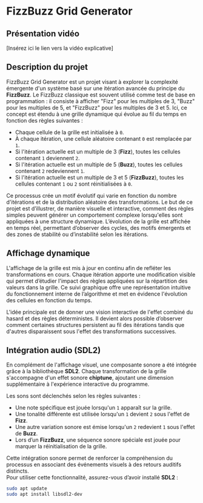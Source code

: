 # FizzBuzz Grid Generator

## Présentation vidéo

[Insérez ici le lien vers la vidéo explicative]

## Description du projet

FizzBuzz Grid Generator est un projet visant à explorer la complexité émergente d'un système basé sur une itération avancée du principe du **FizzBuzz**. Le FizzBuzz classique est souvent utilisé comme test de base en programmation : il consiste à afficher "Fizz" pour les multiples de 3, "Buzz" pour les multiples de 5, et "FizzBuzz" pour les multiples de 3 et 5. Ici, ce concept est étendu à une grille dynamique qui évolue au fil du temps en fonction des règles suivantes :

- Chaque cellule de la grille est initialisée à `0`.
- À chaque itération, une cellule aléatoire contenant `0` est remplacée par `1`.
- Si l'itération actuelle est un multiple de 3 (**Fizz**), toutes les cellules contenant `1` deviennent `2`.
- Si l'itération actuelle est un multiple de 5 (**Buzz**), toutes les cellules contenant `2` redeviennent `1`.
- Si l'itération actuelle est un multiple de 3 et 5 (**FizzBuzz**), toutes les cellules contenant `1` ou `2` sont réinitialisées à `0`.

Ce processus crée un motif évolutif qui varie en fonction du nombre d'itérations et de la distribution aléatoire des transformations. Le but de ce projet est d’illustrer, de manière visuelle et interactive, comment des règles simples peuvent générer un comportement complexe lorsqu'elles sont appliquées à une structure dynamique. L’évolution de la grille est affichée en temps réel, permettant d’observer des cycles, des motifs émergents et des zones de stabilité ou d’instabilité selon les itérations.

## Affichage dynamique

L'affichage de la grille est mis à jour en continu afin de refléter les transformations en cours. Chaque itération apporte une modification visible qui permet d’étudier l'impact des règles appliquées sur la répartition des valeurs dans la grille. Ce suivi graphique offre une représentation intuitive du fonctionnement interne de l’algorithme et met en évidence l'évolution des cellules en fonction du temps.

L'idée principale est de donner une vision interactive de l'effet combiné du hasard et des règles déterministes. Il devient alors possible d’observer comment certaines structures persistent au fil des itérations tandis que d'autres disparaissent sous l'effet des transformations successives.

## Intégration audio (SDL2)

En complément de l'affichage visuel, une composante sonore a été intégrée grâce à la bibliothèque **SDL2**. Chaque transformation de la grille s'accompagne d'un effet sonore **chiptune**, ajoutant une dimension supplémentaire à l'expérience interactive du programme.

Les sons sont déclenchés selon les règles suivantes :

- Une note spécifique est jouée lorsqu'un `1` apparaît sur la grille.
- Une tonalité différente est utilisée lorsqu'un `1` devient `2` sous l'effet de **Fizz**.
- Une autre variation sonore est émise lorsqu'un `2` redevient `1` sous l'effet de **Buzz**.
- Lors d’un **FizzBuzz**, une séquence sonore spéciale est jouée pour marquer la réinitialisation de la grille.

Cette intégration sonore permet de renforcer la compréhension du processus en associant des événements visuels à des retours auditifs distincts.  
Pour utiliser cette fonctionnalité, assurez-vous d’avoir installé **SDL2** :

```bash
sudo apt update
sudo apt install libsdl2-dev
